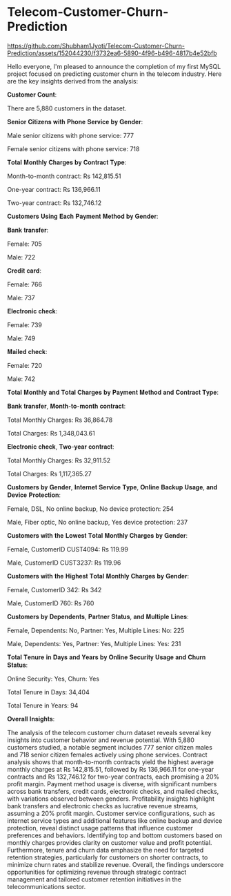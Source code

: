 # Telecom-Customer-Churn-Prediction
https://github.com/Shubham1Jyoti/Telecom-Customer-Churn-Prediction/assets/152044230/f3732ea6-5890-4f96-b496-4817b4e52bfb

Hello everyone, I'm pleased to announce the completion of my first MySQL project focused on predicting customer churn in the telecom industry. Here are the key insights derived from the analysis:

𝐂𝐮𝐬𝐭𝐨𝐦𝐞𝐫 𝐂𝐨𝐮𝐧𝐭:

There are 5,880 customers in the dataset.

𝐒𝐞𝐧𝐢𝐨𝐫 𝐂𝐢𝐭𝐢𝐳𝐞𝐧𝐬 𝐰𝐢𝐭𝐡 𝐏𝐡𝐨𝐧𝐞 𝐒𝐞𝐫𝐯𝐢𝐜𝐞 𝐛𝐲 𝐆𝐞𝐧𝐝𝐞𝐫:

Male senior citizens with phone service: 777

Female senior citizens with phone service: 718

𝐓𝐨𝐭𝐚𝐥 𝐌𝐨𝐧𝐭𝐡𝐥𝐲 𝐂𝐡𝐚𝐫𝐠𝐞𝐬 𝐛𝐲 𝐂𝐨𝐧𝐭𝐫𝐚𝐜𝐭 𝐓𝐲𝐩𝐞:

Month-to-month contract: Rs 142,815.51

One-year contract: Rs 136,966.11
 
Two-year contract: Rs 132,746.12

𝐂𝐮𝐬𝐭𝐨𝐦𝐞𝐫𝐬 𝐔𝐬𝐢𝐧𝐠 𝐄𝐚𝐜𝐡 𝐏𝐚𝐲𝐦𝐞𝐧𝐭 𝐌𝐞𝐭𝐡𝐨𝐝 𝐛𝐲 𝐆𝐞𝐧𝐝𝐞𝐫:

𝐁𝐚𝐧𝐤 𝐭𝐫𝐚𝐧𝐬𝐟𝐞𝐫:

Female: 705

Male: 722

𝐂𝐫𝐞𝐝𝐢𝐭 𝐜𝐚𝐫𝐝:

Female: 766

Male: 737

𝐄𝐥𝐞𝐜𝐭𝐫𝐨𝐧𝐢𝐜 𝐜𝐡𝐞𝐜𝐤:

Female: 739

Male: 749

𝐌𝐚𝐢𝐥𝐞𝐝 𝐜𝐡𝐞𝐜𝐤:

Female: 720

Male: 742

𝐓𝐨𝐭𝐚𝐥 𝐌𝐨𝐧𝐭𝐡𝐥𝐲 𝐚𝐧𝐝 𝐓𝐨𝐭𝐚𝐥 𝐂𝐡𝐚𝐫𝐠𝐞𝐬 𝐛𝐲 𝐏𝐚𝐲𝐦𝐞𝐧𝐭 𝐌𝐞𝐭𝐡𝐨𝐝 𝐚𝐧𝐝 𝐂𝐨𝐧𝐭𝐫𝐚𝐜𝐭 𝐓𝐲𝐩𝐞:

𝐁𝐚𝐧𝐤 𝐭𝐫𝐚𝐧𝐬𝐟𝐞𝐫, 𝐌𝐨𝐧𝐭𝐡-𝐭𝐨-𝐦𝐨𝐧𝐭𝐡 𝐜𝐨𝐧𝐭𝐫𝐚𝐜𝐭:

Total Monthly Charges: Rs 36,864.78

Total Charges: Rs 1,348,043.61

𝐄𝐥𝐞𝐜𝐭𝐫𝐨𝐧𝐢𝐜 𝐜𝐡𝐞𝐜𝐤, 𝐓𝐰𝐨-𝐲𝐞𝐚𝐫 𝐜𝐨𝐧𝐭𝐫𝐚𝐜𝐭:

Total Monthly Charges: Rs 32,911.52

Total Charges: Rs 1,117,365.27

𝐂𝐮𝐬𝐭𝐨𝐦𝐞𝐫𝐬 𝐛𝐲 𝐆𝐞𝐧𝐝𝐞𝐫, 𝐈𝐧𝐭𝐞𝐫𝐧𝐞𝐭 𝐒𝐞𝐫𝐯𝐢𝐜𝐞 𝐓𝐲𝐩𝐞, 𝐎𝐧𝐥𝐢𝐧𝐞 𝐁𝐚𝐜𝐤𝐮𝐩 𝐔𝐬𝐚𝐠𝐞, 𝐚𝐧𝐝 𝐃𝐞𝐯𝐢𝐜𝐞 𝐏𝐫𝐨𝐭𝐞𝐜𝐭𝐢𝐨𝐧:

Female, DSL, No online backup, No device protection: 254

Male, Fiber optic, No online backup, Yes device protection: 237

𝐂𝐮𝐬𝐭𝐨𝐦𝐞𝐫𝐬 𝐰𝐢𝐭𝐡 𝐭𝐡𝐞 𝐋𝐨𝐰𝐞𝐬𝐭 𝐓𝐨𝐭𝐚𝐥 𝐌𝐨𝐧𝐭𝐡𝐥𝐲 𝐂𝐡𝐚𝐫𝐠𝐞𝐬 𝐛𝐲 𝐆𝐞𝐧𝐝𝐞𝐫:

Female, CustomerID CUST4094: Rs 119.99

Male, CustomerID CUST3237: Rs 119.96

𝐂𝐮𝐬𝐭𝐨𝐦𝐞𝐫𝐬 𝐰𝐢𝐭𝐡 𝐭𝐡𝐞 𝐇𝐢𝐠𝐡𝐞𝐬𝐭 𝐓𝐨𝐭𝐚𝐥 𝐌𝐨𝐧𝐭𝐡𝐥𝐲 𝐂𝐡𝐚𝐫𝐠𝐞𝐬 𝐛𝐲 𝐆𝐞𝐧𝐝𝐞𝐫:

Female, CustomerID 342: Rs 342

Male, CustomerID 760: Rs 760

𝐂𝐮𝐬𝐭𝐨𝐦𝐞𝐫𝐬 𝐛𝐲 𝐃𝐞𝐩𝐞𝐧𝐝𝐞𝐧𝐭𝐬, 𝐏𝐚𝐫𝐭𝐧𝐞𝐫 𝐒𝐭𝐚𝐭𝐮𝐬, 𝐚𝐧𝐝 𝐌𝐮𝐥𝐭𝐢𝐩𝐥𝐞 𝐋𝐢𝐧𝐞𝐬:

Female, Dependents: No, Partner: Yes, Multiple Lines: No: 225

Male, Dependents: Yes, Partner: Yes, Multiple Lines: Yes: 231

𝐓𝐨𝐭𝐚𝐥 𝐓𝐞𝐧𝐮𝐫𝐞 𝐢𝐧 𝐃𝐚𝐲𝐬 𝐚𝐧𝐝 𝐘𝐞𝐚𝐫𝐬 𝐛𝐲 𝐎𝐧𝐥𝐢𝐧𝐞 𝐒𝐞𝐜𝐮𝐫𝐢𝐭𝐲 𝐔𝐬𝐚𝐠𝐞 𝐚𝐧𝐝 𝐂𝐡𝐮𝐫𝐧 𝐒𝐭𝐚𝐭𝐮𝐬:

Online Security: Yes, Churn: Yes

Total Tenure in Days: 34,404

Total Tenure in Years: 94

𝐎𝐯𝐞𝐫𝐚𝐥𝐥 𝐈𝐧𝐬𝐢𝐠𝐡𝐭𝐬:

The analysis of the telecom customer churn dataset reveals several key insights into customer behavior and revenue potential. With 5,880 customers studied, a notable segment includes 777 senior citizen males and 718 senior citizen females actively using phone services. Contract analysis shows that month-to-month contracts yield the highest average monthly charges at Rs 142,815.51, followed by Rs 136,966.11 for one-year contracts and Rs 132,746.12 for two-year contracts, each promising a 20% profit margin. Payment method usage is diverse, with significant numbers across bank transfers, credit cards, electronic checks, and mailed checks, with variations observed between genders.
Profitability insights highlight bank transfers and electronic checks as lucrative revenue streams, assuming a 20% profit margin. Customer service configurations, such as internet service types and additional features like online backup and device protection, reveal distinct usage patterns that influence customer preferences and behaviors.
Identifying top and bottom customers based on monthly charges provides clarity on customer value and profit potential. Furthermore, tenure and churn data emphasize the need for targeted retention strategies, particularly for customers on shorter contracts, to minimize churn rates and stabilize revenue. Overall, the findings underscore opportunities for optimizing revenue through strategic contract management and tailored customer retention initiatives in the telecommunications sector.
